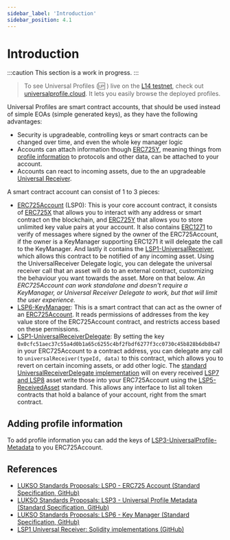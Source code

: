 ```yaml
---
sidebar_label: 'Introduction'
sidebar_position: 4.1
---
```


# Introduction

:::caution This section is a work in progress.
:::

> To see Universal Profiles (🆙 ) live on the [L14 testnet](../../networks/l14-testnet.md), check out [universalprofile.cloud](https://universalprofile.cloud/). It lets you easily browse the deployed profiles.

Universal Profiles are smart contract accounts, that should be used instead of simple EOAs (simple generated keys), as they have the following advantages:

- Security is upgradeable, controlling keys or smart contracts can be changed over time, and even the whole key manager logic
- Accounts can attach information though [ERC725Y](https://github.com/ethereum/EIPs/blob/master/EIPS/eip-725.md#erc725y), meaning things from [profile information](https://github.com/lukso-network/LIPs/blob/main/LSPs/LSP-3-UniversalProfile-Metadata.md) to protocols and other data, can be attached to your account.
- Accounts can react to incoming assets, due to the an upgradeable [Universal Receiver](https://github.com/lukso-network/LIPs/blob/main/LSPs/LSP-1-UniversalReceiver.md).

A smart contract account can consist of 1 to 3 pieces:

- [ERC725Account](https://github.com/lukso-network/LIPs/blob/main/LSPs/LSP-0-ERC725Account.md) (LSP0): This is your core account contract, it consists of [ERC725X](https://github.com/ethereum/EIPs/blob/master/EIPS/eip-725.md#erc725x) that allows you to interact with any address or smart contract on the blockchain, and [ERC725Y](https://github.com/ethereum/EIPs/blob/master/EIPS/eip-725.md#erc725y) that allows you to store unlimited key value pairs at your account. It also contains [ERC1271](https://eips.ethereum.org/EIPS/eip-1271) to verify of messages where signed by the owner of the ERC725Account, if the owner is a KeyManager supporting ERC1271 it will delegate the call to the KeyManager. And lastly it contains the [LSP1-UniversalReceiver](https://github.com/lukso-network/LIPs/blob/main/LSPs/LSP-1-UniversalReceiver.md), which allows this contract to be notified of any incoming asset. Using the UniversalReceiver Delegate logic, you can delegate the universal receiver call that an asset will do to an external contract, customizing the behaviour you want towards the asset. More on that below. _An ERC725Account can work standalone and doesn't require a KeyManager, or Universal Receiver Delegate to work, but that will limit the user experience._
- [LSP6-KeyManager](./03-lsp6-key-manager.md): This is a smart contract that can act as the owner of an [ERC725Account](https://github.com/lukso-network/LIPs/blob/main/LSPs/LSP-0-ERC725Account.md). It reads permissions of addresses from the key value store of the ERC725Account contract, and restricts access based on these permissions.
- [LSP1-UniversalReceiverDelegate](https://github.com/lukso-network/LIPs/blob/main/LSPs/LSP-1-UniversalReceiver.md): By setting the key `0x0cfc51aec37c55a4d0b1a65c6255c4bf2fbdf6277f3cc0730c45b828b6db8b47` in your ERC725Account to a contract address, you can delegate any call to `universalReceiver(typeId, data)` to this contract, which allows you to revert on certain incoming assets, or add other logic. The [standard UniversalReceiverDelegate implementation](https://github.com/lukso-network/lsp-universalprofile-smart-contracts/tree/main/contracts/LSP1-UniversalReceiver) will on every received [LSP7 and LSP8](../nft-2.0/introduction.md) asset write those into your ERC725Account using the [LSP5-ReceivedAsset](https://github.com/lukso-network/LIPs/blob/main/LSPs/LSP-5-ReceivedAssets.md) standard. This allows any interface to list all token contracts that hold a balance of your account, right from the smart contract.

## Adding profile information

To add profile information you can add the keys of [LSP3-UniversalProfile-Metadata](https://github.com/lukso-network/LIPs/blob/main/LSPs/LSP-3-UniversalProfile-Metadata.md) to you ERC725Account.

## References

- [LUKSO Standards Proposals: LSP0 - ERC725 Account (Standard Specification, GitHub)](https://github.com/lukso-network/LIPs/blob/main/LSPs/LSP-0-ERC725Account.md)
- [LUKSO Standards Proposals: LSP3 - Universal Profile Metadata (Standard Specification, GitHub)](https://github.com/lukso-network/LIPs/blob/main/LSPs/LSP-3-UniversalProfile-Metadata.md)
- [LUKSO Standards Proposals: LSP6 - Key Manager (Standard Specification, GitHub)](https://github.com/lukso-network/LIPs/blob/main/LSPs/LSP-6-KeyManager.md)
- [LSP1 Universal Receiver: Solidity implementations (GitHub)](https://github.com/lukso-network/lsp-universalprofile-smart-contracts/tree/develop/contracts/LSP1UniversalReceiver)
